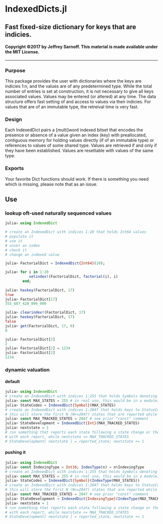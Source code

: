 # IndexedDicts.jl
## Fast fixed-size dictionary for keys that are indicies. 

#### Copyright &copy;2017 by Jeffrey Sarnoff.  This material is made available under the MIT License.
----------------------------------------------------------------


### Purpose
This package provides the user with dictionaries where the keys are indicies 1:n, and the values are of any predetermined type.  While the total number of entries is set at construction, it is not necessary to give all keys associated values.  Values may be entered (or altered) at any time.  The data structure offers fast setting of and access to values via their indicies.  For values that are of an immutable type, the retreival time is very fast.

### Design
Each IndexedDict pairs a [multi]word indexed bitset that encodes the presence or absence of a value given an index (key) with preallocated, contiguous memory for holding values directly (if of an immutable type) or references to values of some shared type.  Values are retrieved if and only if they have been established.  Values are resettable with values of the same type.

### Exports
Your favorite Dict functions should work.  If there is something you need which is missing, please note that as an issue.

## Use

### lookup oft-used naturally sequenced values
```julia
julia> using IndexedDict

# create an IndexedDict with indices 1:20 that holds Int64 values
# populate it
# use it
# unset an index
# check it
# change an indexed value

julia> FactorialDict = IndexedDict{Int64}(20);

julia> for i in 1:20
           setindex!(FactorialDict, factorial(i), i)
        end;
        
julia> haskey(FactorialDict, 17)
true
julia> FactorialDict[17]
355_687_428_096_000

julia> clearindex!(FactorialDict, 17)
julia> haskey(FactorialDict, 17)
false
julia> get(FactorialDict, 17, 0)
0

julia> FactorialDict[2]
2
julia> FactorialDict[2] = 1234
julia> FactorialDict[2]
1234
```
### dynamic valuation

#### default
```julia
julia> using IndexedDict
# create an IndexedDict with indices 1:255 that holds Symbols denoting possible states
julia> const MAX_STATES = 255 # in real use, this would be in a module; not at global scope
julia> StateCodes = IndexedDict{Symbol}(MAX_STATES)
# create an IndexedDict with indices 1:2047 that holds keys to StatusCodes
# this will store the first N (N<=2047) states that are reported while doing something
julia> const MAX_TRACKED_STATES = 2047 # see prior "const" comment
julia> StateDevelopment = IndexedDict{Int}(MAX_TRACKED_STATES)
julia> nextstate = 1
# run something that reports each state following a state change or the state at fixed intervals
# with each report, while nextstate <= MAX_TRACKED_STATES
# StateDevelopment[ nextstate ] = reported_state; nextstate += 1
```

#### pushing it
```julia
julia> using IndexedDict
julia> const IndexingType = Int16; IndexType(n) = n%IndexingType
# create an IndexedDict with indices 1:255 that holds Symbols denoting possible states
julia> const MAX_STATES = 255 # in real use, this would be in a module; not at global scope
julia> StateCodes = IndexedDict{Symbol}(IndexType(MAX_STATES))
# create an IndexedDict with indices 1:2047 that holds keys to StatusCodes
# this will store the first N (N<=2047) states that are reported while doing something
julia> const MAX_TRACKED_STATES = 2047 # see prior "const" comment
julia> StateDevelopment = IndexedDict{IndexingType}(IndexType(MAX_TRACKED_STATES))
julia> nextstate = 1
# run something that reports each state following a state change or the state at fixed intervals
# with each report, while nextstate <= MAX_TRACKED_STATES
# StateDevelopment[ nextstate ] = reported_state; nextstate += 1
```
